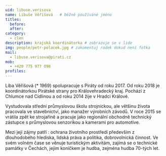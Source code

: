 ```yaml
---
uid: libuse.verisova
name: Libuše Věříšová  	# běžně používáné jméno
titles:
  before: 
  after:
category:
  - clen
description: krajská koordinátorka # zobrazuje se v lide
img: people/petr-polacek.jpg # zakomentuj radek dokud není fotka
mail:
  - libuse.verisova@pirati.cz
mob:
  - +420 775 977 O98
profiles:
---
```


Líba Věříšová (* 1969) spolupracuje s Piráty od roku 2017. Od roku 2018 je koordinátorkou Pirátské strany pro Královehradecký kraj. Pochází z Chlumce nad Cidlinou a od roku 2014 žije v Hradci Králové.

Vystudovala střední průmyslovou školu strojnickou, ale většinu života pracovala ve stavebnictví, jako manažer výrobních závodů. V roce 2015 se vrátila zpět ke strojařině a pracuje jako regionální obchodně technický zástupce s průmyslovou senzorikou a kamerami pro automotive.

Mezi její zájmy patří : ochrana životního prostředí především z dlouhodobého hlediska, lidská práva a politika, dobrovolnická činnost. Ve svém volném čase se věnuje turistickým aktivitám, zajímá se o technické památky v Čechách, jejím koníčkem je hudba, zejména hudba 70-tých let. 
